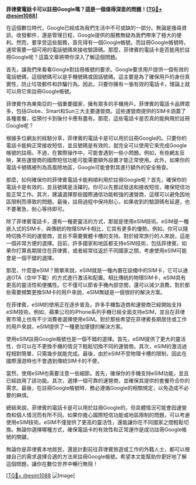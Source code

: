 **菲律賓電話卡可以註冊Google嗎？這是一個值得深思的問題！[[TG💪+ @esim1088](https://t.me/s/esim1088)]**

在這個數位時代，Google已經成為我們生活中不可或缺的一部分。無論是搜尋資訊、收發郵件，還是管理日程，Google提供的服務無疑為我們帶來了極大的便利。然而，要享受這些服務，首先得有一個Google帳號。而註冊Google帳號時，通常需要一個可用的電話號碼來接收驗證碼。那麼，菲律賓的電話卡是否能用於註冊Google呢？這篇文章將帶你深入了解這個問題。

首先，讓我們來看看Google對註冊帳號的要求。Google要求用戶提供一個有效的電話號碼，這個號碼可以是手機號碼或固話號碼。這主要是為了確保用戶的身份真實性，防止垃圾郵件和詐騙行為。因此，只要你擁有一張有效的電話卡，理論上就可以用它來註冊Google帳號。

菲律賓作為東南亞的一個重要國家，擁有眾多的手機用戶。菲律賓的電話卡品牌眾多，包括Globe、Smart和Sun三大主要運營商。這些運營商提供的SIM卡涵蓋了各種套餐，從預付卡到後付卡應有盡有。那麼，這些電話卡是否真的能夠用於註冊Google呢？

根據多位網友的經驗分享，菲律賓的電話卡是可以用於註冊Google的。只要你的電話卡能夠正常接收短信，並且號碼是有效的，就完全可以使用它來完成Google帳號的註冊。不過，在實際操作中，可能會遇到一些小問題。例如，有些網友反映，某些運營商的國際短信功能可能需要額外設置才能正常使用。此外，如果你的電話卡號碼被列為高風險地區，Google可能會對其進行額外的安全檢查。

那麼，如何確保你的菲律賓電話卡能夠順利用於註冊Google呢？首先，確保你的電話卡是有效的，並且號碼是活躍的。你可以先嘗試發送和接收短信，確保短信功能正常工作。其次，建議選擇那些國際通信功能較強的運營商，這樣可以避免因地區限制而導致的問題。最後，註冊過程中保持耐心，如果收到的驗證碼有延遲，也不要著急，耐心等待即可。

除了菲律賓電話卡，還有一種更靈活的方式，那就是使用eSIM技術。eSIM是一種嵌入式的SIM卡，與傳統的物理SIM卡相比，它具有更多的優勢。例如，你可以隨時切換不同的運營商，並且不需要實體卡槽的支持。對於經常旅行的人來說，這是一個非常方便的選擇。目前，許多國家和地區都支持eSIM技術，包括菲律賓。如果你打算長期居住在菲律賓，或者經常往返於不同國家之間，考慮使用eSIM可能會是一個不錯的選擇。

那麼，什麼是eSIM？簡單來說，eSIM就是一種內置在設備中的SIM卡，它可以通過OTA（空中下載）的方式進行激活和配置。相比傳統的物理SIM卡，eSIM具有更高的靈活性和便攜性。它不僅可以節省手機內部空間，還可以減少浪費。對於那些需要頻繁更換SIM卡的用戶來說，eSIM無疑是一個很好的解決方案。

在菲律賓，eSIM的使用正在逐步普及。許多手機製造商和運營商已經開始支持eSIM技術。例如，蘋果公司的iPhone系列手機已經全面支持eSIM，並且在菲律賓市場上也有不少消費者選擇使用eSIM。對於那些希望在菲律賓長期居住或工作的用戶來說，eSIM提供了一種更加便捷的解決方案。

使用eSIM註冊Google帳號也是一個不錯的選擇。首先，eSIM提供了更大的靈活性，你可以在不更換手機的情況下輕鬆切換不同的運營商。其次，eSIM的激活過程相對簡單，只需幾步就能完成。最後，由於eSIM不受物理卡槽的限制，因此在國際漫遊時也不會遇到傳統SIM卡的不便。

當然，使用eSIM也需要注意一些細節。首先，確保你的手機支持eSIM功能，並且已經啟用了該功能。其次，選擇一個可靠的運營商，並確保其提供的套餐符合你的需求。最後，在註冊Google帳號時，務必遵循Google的相關規定，以免造成不必要的麻煩。

總結來說，菲律賓的電話卡是可以用於註冊Google的，但具體情況可能會因運營商和個人情況而有所不同。如果你擔心國際短信功能或地區限制的問題，可以考慮使用eSIM技術。eSIM不僅提供了更高的靈活性，還能讓你在不同國家之間輕鬆切換。無論你選擇哪種方式，確保電話卡的有效性和正常運作是成功註冊Google帳號的關鍵。

無論你是菲律賓本地居民，還是計劃前往菲律賓旅遊或工作的外籍人士，都可以根據自己的需求選擇合適的方法來註冊Google帳號。希望本文能幫助你更好地了解這個問題，讓你在數位世界中暢行無阻！

[[TG💪+ @esim1088](https://t.me/s/esim1088) ![Image](https://i.postimg.cc/4NQfJmqS/Snipaste-2025-05-13-00-14-12.png)]